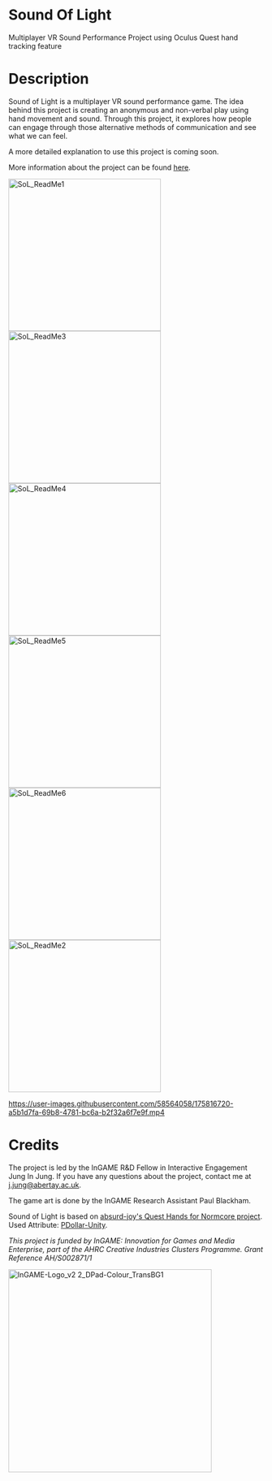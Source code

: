 # Sound Of Light
Multiplayer VR Sound Performance Project using Oculus Quest hand tracking feature

# Description
Sound of Light is a multiplayer VR sound performance game. The idea behind this project is creating an anonymous and non-verbal play using hand movement and sound. Through this project, it explores how people can engage through those alternative methods of communication and see what we can feel.

A more detailed explanation to use this project is coming soon.

More information about the project can be found [here](https://www.junginjung.com/soundoflight).

<img width="300" alt="SoL_ReadMe1" src="https://user-images.githubusercontent.com/58564058/175811358-0a2f2af1-5446-4cba-a3c5-18c4c834ce38.png"> <img width="300" alt="SoL_ReadMe3" src="https://user-images.githubusercontent.com/58564058/175811375-da4daf51-56ad-4972-a3c4-d9c99bc75365.png"> <img width="300" alt="SoL_ReadMe4" src="https://user-images.githubusercontent.com/58564058/175811385-72a95233-2d09-4080-81ef-b33a4988e332.png">
<img width="300" alt="SoL_ReadMe5" src="https://user-images.githubusercontent.com/58564058/175811484-b298a277-ab2a-49ad-872f-b6497ccd0b46.png"> <img width="300" alt="SoL_ReadMe6" src="https://user-images.githubusercontent.com/58564058/175811485-5ae79dfb-90ed-4b3d-b5ca-208881be6474.png"> <img width="300" alt="SoL_ReadMe2" src="https://user-images.githubusercontent.com/58564058/175811505-8e7c23ef-5c32-4d03-b14b-c9961d0fa29a.png">



https://user-images.githubusercontent.com/58564058/175816720-a5b1d7fa-69b8-4781-bc6a-b2f32a6f7e9f.mp4



# Credits
The project is led by the InGAME R&D Fellow in Interactive Engagement Jung In Jung. If you have any questions about the project, contact me at [j.jung@abertay.ac.uk](j.jung@abertay.ac.uk).

The game art is done by the InGAME Research Assistant Paul Blackham. 

Sound of Light is based on [absurd-joy's Quest Hands for Normcore project](https://github.com/absurd-joy/Quest-hands-for-Normcore).
Used Attribute: [PDollar-Unity](https://github.com/DaVikingCode/PDollar-Unity).


*This project is funded by InGAME: Innovation for Games and Media Enterprise, part of the AHRC Creative Industries Clusters Programme. Grant Reference AH/S002871/1* 

<img width="400" alt="InGAME-Logo_v2 2_DPad-Colour_TransBG1" src="https://user-images.githubusercontent.com/58564058/175816806-a7e631ef-4ba8-42d4-be8f-34b6bccefac2.png">

